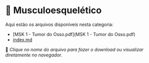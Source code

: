 # 📂 Musculoesquelético

Aqui estão os arquivos disponíveis nesta categoria:

- [MSK 1 - Tumor do Osso.pdf](MSK 1 - Tumor do Osso.pdf)
- [index.md](index.md)

📌 *Clique no nome do arquivo para fazer o download ou visualizar diretamente no navegador.*
